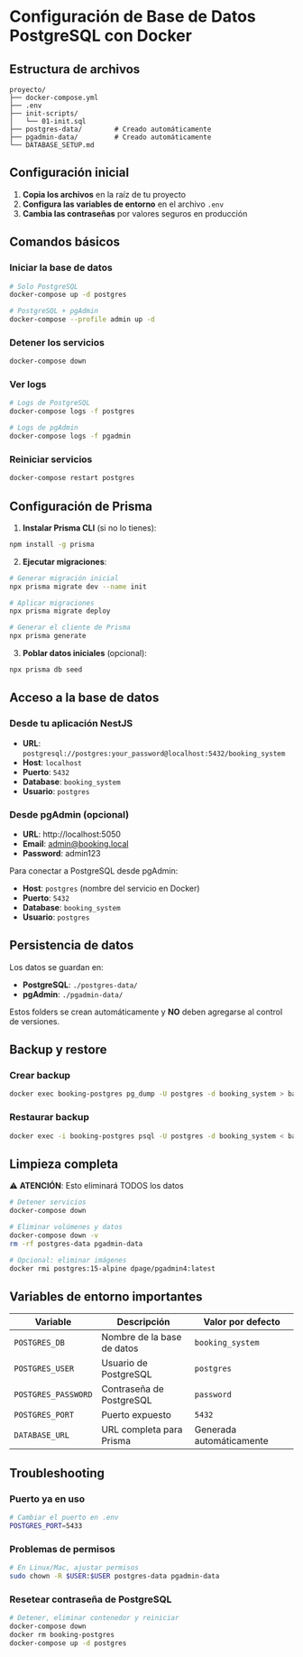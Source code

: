 # Configuración de Base de Datos PostgreSQL con Docker

## Estructura de archivos

```
proyecto/
├── docker-compose.yml
├── .env
├── init-scripts/
│   └── 01-init.sql
├── postgres-data/        # Creado automáticamente
├── pgadmin-data/         # Creado automáticamente
└── DATABASE_SETUP.md
```

## Configuración inicial

1. **Copia los archivos** en la raíz de tu proyecto
2. **Configura las variables de entorno** en el archivo `.env`
3. **Cambia las contraseñas** por valores seguros en producción

## Comandos básicos

### Iniciar la base de datos

```bash
# Solo PostgreSQL
docker-compose up -d postgres

# PostgreSQL + pgAdmin
docker-compose --profile admin up -d
```

### Detener los servicios

```bash
docker-compose down
```

### Ver logs

```bash
# Logs de PostgreSQL
docker-compose logs -f postgres

# Logs de pgAdmin
docker-compose logs -f pgadmin
```

### Reiniciar servicios

```bash
docker-compose restart postgres
```

## Configuración de Prisma

1. **Instalar Prisma CLI** (si no lo tienes):

```bash
npm install -g prisma
```

2. **Ejecutar migraciones**:

```bash
# Generar migración inicial
npx prisma migrate dev --name init

# Aplicar migraciones
npx prisma migrate deploy

# Generar el cliente de Prisma
npx prisma generate
```

3. **Poblar datos iniciales** (opcional):

```bash
npx prisma db seed
```

## Acceso a la base de datos

### Desde tu aplicación NestJS

- **URL**: `postgresql://postgres:your_password@localhost:5432/booking_system`
- **Host**: `localhost`
- **Puerto**: `5432`
- **Database**: `booking_system`
- **Usuario**: `postgres`

### Desde pgAdmin (opcional)

- **URL**: http://localhost:5050
- **Email**: admin@booking.local
- **Password**: admin123

Para conectar a PostgreSQL desde pgAdmin:

- **Host**: `postgres` (nombre del servicio en Docker)
- **Puerto**: `5432`
- **Database**: `booking_system`
- **Usuario**: `postgres`

## Persistencia de datos

Los datos se guardan en:

- **PostgreSQL**: `./postgres-data/`
- **pgAdmin**: `./pgadmin-data/`

Estos folders se crean automáticamente y **NO** deben agregarse al control de versiones.

## Backup y restore

### Crear backup

```bash
docker exec booking-postgres pg_dump -U postgres -d booking_system > backup.sql
```

### Restaurar backup

```bash
docker exec -i booking-postgres psql -U postgres -d booking_system < backup.sql
```

## Limpieza completa

⚠️ **ATENCIÓN**: Esto eliminará TODOS los datos

```bash
# Detener servicios
docker-compose down

# Eliminar volúmenes y datos
docker-compose down -v
rm -rf postgres-data pgadmin-data

# Opcional: eliminar imágenes
docker rmi postgres:15-alpine dpage/pgadmin4:latest
```

## Variables de entorno importantes

| Variable            | Descripción                | Valor por defecto        |
| ------------------- | -------------------------- | ------------------------ |
| `POSTGRES_DB`       | Nombre de la base de datos | `booking_system`         |
| `POSTGRES_USER`     | Usuario de PostgreSQL      | `postgres`               |
| `POSTGRES_PASSWORD` | Contraseña de PostgreSQL   | `password`               |
| `POSTGRES_PORT`     | Puerto expuesto            | `5432`                   |
| `DATABASE_URL`      | URL completa para Prisma   | Generada automáticamente |

## Troubleshooting

### Puerto ya en uso

```bash
# Cambiar el puerto en .env
POSTGRES_PORT=5433
```

### Problemas de permisos

```bash
# En Linux/Mac, ajustar permisos
sudo chown -R $USER:$USER postgres-data pgadmin-data
```

### Resetear contraseña de PostgreSQL

```bash
# Detener, eliminar contenedor y reiniciar
docker-compose down
docker rm booking-postgres
docker-compose up -d postgres
```
